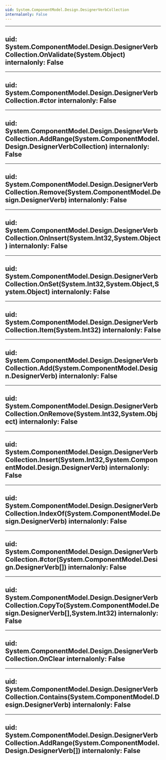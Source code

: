 ```yaml
---
uid: System.ComponentModel.Design.DesignerVerbCollection
internalonly: False
---
```


---
uid: System.ComponentModel.Design.DesignerVerbCollection.OnValidate(System.Object)
internalonly: False
---

---
uid: System.ComponentModel.Design.DesignerVerbCollection.#ctor
internalonly: False
---

---
uid: System.ComponentModel.Design.DesignerVerbCollection.AddRange(System.ComponentModel.Design.DesignerVerbCollection)
internalonly: False
---

---
uid: System.ComponentModel.Design.DesignerVerbCollection.Remove(System.ComponentModel.Design.DesignerVerb)
internalonly: False
---

---
uid: System.ComponentModel.Design.DesignerVerbCollection.OnInsert(System.Int32,System.Object)
internalonly: False
---

---
uid: System.ComponentModel.Design.DesignerVerbCollection.OnSet(System.Int32,System.Object,System.Object)
internalonly: False
---

---
uid: System.ComponentModel.Design.DesignerVerbCollection.Item(System.Int32)
internalonly: False
---

---
uid: System.ComponentModel.Design.DesignerVerbCollection.Add(System.ComponentModel.Design.DesignerVerb)
internalonly: False
---

---
uid: System.ComponentModel.Design.DesignerVerbCollection.OnRemove(System.Int32,System.Object)
internalonly: False
---

---
uid: System.ComponentModel.Design.DesignerVerbCollection.Insert(System.Int32,System.ComponentModel.Design.DesignerVerb)
internalonly: False
---

---
uid: System.ComponentModel.Design.DesignerVerbCollection.IndexOf(System.ComponentModel.Design.DesignerVerb)
internalonly: False
---

---
uid: System.ComponentModel.Design.DesignerVerbCollection.#ctor(System.ComponentModel.Design.DesignerVerb[])
internalonly: False
---

---
uid: System.ComponentModel.Design.DesignerVerbCollection.CopyTo(System.ComponentModel.Design.DesignerVerb[],System.Int32)
internalonly: False
---

---
uid: System.ComponentModel.Design.DesignerVerbCollection.OnClear
internalonly: False
---

---
uid: System.ComponentModel.Design.DesignerVerbCollection.Contains(System.ComponentModel.Design.DesignerVerb)
internalonly: False
---

---
uid: System.ComponentModel.Design.DesignerVerbCollection.AddRange(System.ComponentModel.Design.DesignerVerb[])
internalonly: False
---
